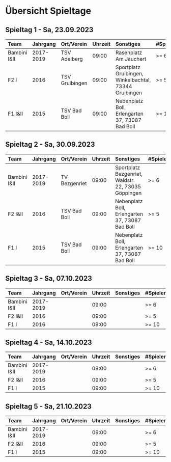 # Übersicht Spieltage

## Spieltag 1 - Sa, 23.09.2023

| Team         | Jahrgang  | Ort/Verein     | Uhrzeit | Sonstiges                                              | #Spieler |
| :----------- | :-------- | :------------- | :------ | :----------------------------------------------------- | :------- |
| Bambini I&II | 2017-2019 | TSV Adelberg   | 09:00   | Rasenplatz Am Jauchert                                 | >= 6     |
| F2 I         | 2016      | TSV Gruibingen | 09:00   | Sportplatz Gruibingen, Winkelbachtal, 73344 Gruibingen | >= 5     |
| F1 I&II      | 2015      | TSV Bad Boll   | 09:00   | Nebenplatz Boll, Erlengarten 37, 73087 Bad Boll        | >= 10    |

## Spieltag 2 - Sa, 30.09.2023

| Team         | Jahrgang  | Ort/Verein    | Uhrzeit | Sonstiges                                           | #Spieler |
| :----------- | :-------- | :------------ | :------ | :-------------------------------------------------- | :------- |
| Bambini I&II | 2017-2019 | TV Bezgenriet | 09:00   | Sportplatz Bezgenriet, Waldstr. 22, 73035 Göppingen | >= 6     |
| F2 I&II      | 2016      | TSV Bad Boll  | 09:00   | Nebenplatz Boll, Erlengarten 37, 73087 Bad Boll     | >= 5     |
| F1 I         | 2015      | TSV Bad Boll  | 09:00   | Nebenplatz Boll, Erlengarten 37, 73087 Bad Boll     | >= 10    |

## Spieltag 3 - Sa, 07.10.2023

| Team         | Jahrgang  | Ort/Verein | Uhrzeit | Sonstiges | #Spieler |
| :----------- | :-------- | :--------- | :------ | :-------- | :------- |
| Bambini I&II | 2017-2019 |            | 09:00   |           | >= 6     |
| F2 I&II      | 2016      |            | 09:00   |           | >= 5     |
| F1 I         | 2016      |            | 09:00   |           | >= 10    |

## Spieltag 4 - Sa, 14.10.2023

| Team         | Jahrgang  | Ort/Verein | Uhrzeit | Sonstiges | #Spieler |
| :----------- | :-------- | :--------- | :------ | :-------- | :------- |
| Bambini I&II | 2017-2019 |            | 09:00   |           | >= 6     |
| F2 I&II      | 2016      |            | 09:00   |           | >= 5     |
| F1 I         | 2015      |            | 09:00   |           | >= 10    |

## Spieltag 5 - Sa, 21.10.2023

| Team         | Jahrgang  | Ort/Verein | Uhrzeit | Sonstiges | #Spieler |
| :----------- | :-------- | :--------- | :------ | :-------- | :------- |
| Bambini I&II | 2017-2019 |            | 09:00   |           | >= 6     |
| F2 I&II      | 2016      |            | 09:00   |           | >= 5     |
| F1 I         | 2015      |            | 09:00   |           | >= 10    |

